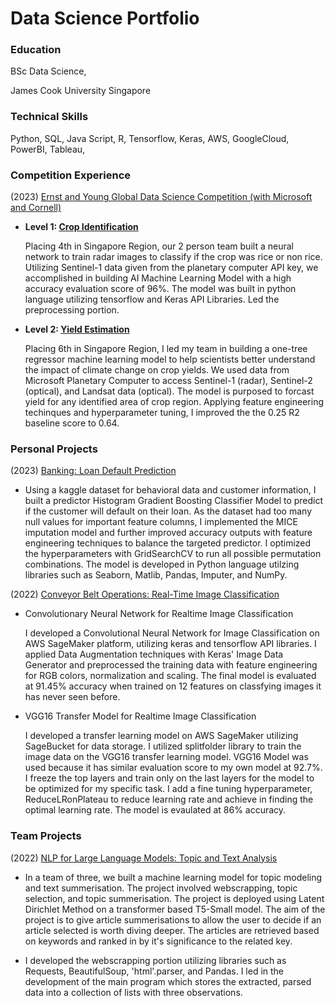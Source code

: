 # Data Science Portfolio

### Education
BSc Data Science,

James Cook University Singapore

### Technical Skills
Python, SQL, Java Script, R, Tensorflow, Keras, AWS, GoogleCloud, PowerBI, Tableau,

### Competition Experience
(2023)
[Ernst and Young Global Data Science Competition (with Microsoft and Cornell)](https://challenge.ey.com/challenges/past/level-1-crop-identification-global?id=637e2d535712cf0015c7691f)
- **Level 1: [Crop Identification](https://github.com/PaiHwai22/Ernst-and-Young-Data-Science-Challenge-2023/blob/main/EY%20Level%201%20Submission%20Final.pdf)**
  
  Placing 4th in Singapore Region, our 2 person team built a neural network to train radar images to classify if the crop was rice or non rice.
  Utilizing Sentinel-1 data given from the planetary computer API key, we accomplished in building AI Machine Learning Model with a high accuracy evaluation score of 96%.
  The model was built in python language utilizing tensorflow and Keras API Libraries. Led the preprocessing portion. 

- **Level 2: [Yield Estimation](https://github.com/PaiHwai22/Ernst-and-Young-Data-Science-Challenge-2023/blob/main/Level%202%20Submission.ipynb)**
  
  Placing 6th in Singapore Region, I led my team in building a one-tree regressor machine learning model to help scientists better understand the impact of climate change on crop
  yields. We used data from Microsoft Planetary Computer to access Sentinel-1 (radar), Sentinel-2 (optical), and Landsat data (optical). The model is purposed to forcast
  yield for any identified area of crop region. Applying feature engineering techinques and hyperparameter tuning, I improved the the 0.25 R2 baseline score to 0.64.
  
### Personal Projects 
(2023)
[Banking: Loan Default Prediction](https://github.com/PaiHwai22/LoanDefaultPrediction/blob/main/LDP_HistGradBoost_85%25.ipynb)
  
- Using a kaggle dataset for behavioral data and customer information, I built a predictor Histogram Gradient Boosting Classifier Model to predict if the customer will default on their
  loan. As the dataset had too many null values for important feature columns, I implemented the MICE imputation model and further improved accuracy outputs with feature engineering
  techniques to balance the targeted predictor. I optimized the hyperparameters with GridSearchCV to run all possible permutation combinations. The model is developed in Python
  language utilzing libraries such as Seaborn, Matlib, Pandas, Imputer, and NumPy. 

(2022)
[Conveyor Belt Operations: Real-Time Image Classification](https://github.com/PaiHwai22/CNN-for-Fruits-Classification)

- Convolutionary Neural Network for Realtime Image Classification
  
  I developed a Convolutional Neural Network for Image Classification on AWS SageMaker platform, utilizing keras and tensorflow API libraries. I applied Data Augmentation techniques
  with Keras' Image Data Generator and preprocessed the training data with feature engineering for RGB colors, normalization and scaling. The final model is evaluated at 91.45%
  accuracy when trained on 12 features on classfying images it has never seen before.
   
- VGG16 Transfer Model for Realtime Image Classification
  
  I developed a transfer learning model on AWS SageMaker utilizing SageBucket for data storage. I utilized splitfolder library to train the image data on the VGG16 transfer learning
  model. VGG16 Model was used because it has similar evaluation score to my own model at 92.7%. I freeze the top layers and train only on the last layers for the model to be optimized
  for my specific task. I add a fine tuning hyperparameter, ReduceLRonPlateau to reduce learning rate and achieve in finding the optimal learning rate. The model is evaulated at 86%
  accuracy. 

### Team Projects
(2022)
[NLP for Large Language Models: Topic and Text Analysis](https://github.com/PaiHwai22/NLP-Topic-and-Text-Analysis-for-Frequented-Websites)

- In a team of three, we built a machine learning model for topic modeling and text summerisation. The project involved webscrapping, topic selection, and topic summerisation. The project is deployed using Latent Dirichlet Method on a transformer based T5-Small model. The aim of the project is to give article summerisations to allow the user to decide if an article selected is worth diving deeper. The articles are retrieved based on keywords and ranked in by it's significance to the related key.
  
- I developed the webscrapping portion utilizing libraries such as Requests, BeautifulSoup, 'html'.parser, and Pandas. I led in the development of the main program which stores the extracted, parsed data into a collection of lists with three observations.

